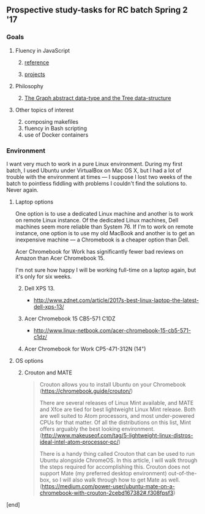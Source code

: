 ## Prospective study-tasks for RC batch Spring 2 '17

### Goals

 1. Fluency in JavaScript
 
    2. [reference](sections/fluency_in_js_reference.md)
    
    2. [projects](sections/fluency_in_js_projects.md)

 1. Philosophy
 
    2. [The Graph abstract data-type and the Tree data-structure](philosophy_graphs_trees.md)

 1. Other topics of interest

    2. composing makefiles
    2. fluency in Bash scripting
    2. use of Docker containers

### Environment
 
I want very much to work in a pure Linux environment. During my first batch, I used Ubuntu under VirtualBox on Mac OS X, but I had a lot of trouble with the environment at times — I suppose I lost two weeks of the batch to pointless fiddling with problems I couldn't find the solutions to. Never again.
 
 1. Laptop options
    
    One option is to use a dedicated Linux machine and another is to work on remote Linux instance. Of the dedicated Linux machines, Dell machines seem more reliable than System 76. If I'm to work on remote instance, one option is to use my old MacBook and another is to get an inexpensive machine — a Chromebook is a cheaper option than Dell.

    Acer Chromebook for Work has significantly fewer bad reviews on Amazon than Acer Chromebook 15. 
    
    I'm not sure how happy I will be working full-time on a laptop again, but it's only for six weeks.
 
    2. Dell XPS 13.
    
       * http://www.zdnet.com/article/2017s-best-linux-laptop-the-latest-dell-xps-13/

    2. Acer Chromebook 15 CB5-571 C1DZ
    
       * http://www.linux-netbook.com/acer-chromebook-15-cb5-571-c1dz/
 
    2. Acer Chromebook for Work CP5-471-312N (14")
 
 1. OS options
 
    2. Crouton and MATE
    
       > Crouton allows you to install Ubuntu on your Chromebook (https://chromebook.guide/crouton/)
       >
       > There are several releases of Linux Mint available, and MATE and Xfce are tied for best lightweight Linux Mint release. Both are well suited to Atom processors, and most under-powered CPUs for that matter. Of all the distributions on this list, Mint offers arguably the best looking environment. (http://www.makeuseof.com/tag/5-lightweight-linux-distros-ideal-intel-atom-processor-pc/)
       >
       > There is a handy thing called Crouton that can be used to run Ubuntu alongside ChromeOS. In this article, I will walk through the steps required for accomplishing this. Crouton does not support Mate (my preferred desktop environment) out-of-the-box, so I will also walk through how to get Mate as well. (https://medium.com/power-user/ubuntu-mate-on-a-chromebook-with-crouton-2cebd167382#.f308fpsf3)

[end]
